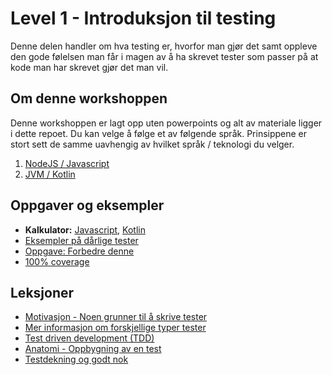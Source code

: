 Level 1 - Introduksjon til testing
==================================
Denne delen handler om hva testing er, hvorfor man gjør det samt oppleve den gode følelsen man får i magen
av å ha skrevet tester som passer på at kode man har skrevet gjør det man vil. 

Om denne workshoppen
--------------------
Denne workshoppen er lagt opp uten powerpoints og alt av materiale ligger i dette repoet. Du kan velge å følge et av 
følgende språk. Prinsippene er stort sett de samme uavhengig av hvilket språk / teknologi du velger.

1. [NodeJS / Javascript](node/README.md)
2. [JVM / Kotlin](jvm/README.md)

Oppgaver og eksempler
---------------------
 * **Kalkulator:** [Javascript](node/src/calculator.test.js), [Kotlin](jvm/src/test/kotlin/level1/AwesomeCalculatorTest.kt)
 * [Eksempler på dårlige tester](node/src/crappy.test.js) 
 * [Oppgave: Forbedre denne](node/src/fairytale-repo.test.js)
 * [100% coverage](node/src/coverage-calculator.test.js)

Leksjoner
---------
 * [Motivasjon - Noen grunner til å skrive tester](lessons/01-hvorfor.md)
 * [Mer informasjon om forskjellige typer tester](lessons/02-typer.md)
 * [Test driven development (TDD)](lessons/03-tdd.md)
 * [Anatomi - Oppbygning av en test](lessons/04-anatomi.md)
 * [Testdekning og godt nok](lessons/05-coverage.md)
